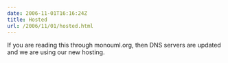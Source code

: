 ```yaml
---
date: 2006-11-01T16:16:24Z
title: Hosted
url: /2006/11/01/hosted.html
---
```


<p>If you are reading this through monouml.org, then DNS servers are updated and we are using our new hosting.</p>
